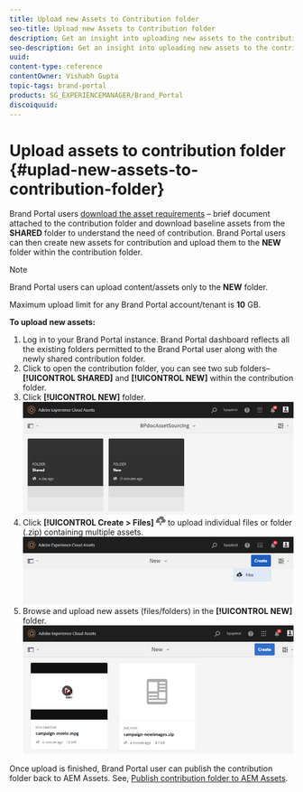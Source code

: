 ```yaml
---
title: Upload new Assets to Contribution folder
seo-title: Upload new Assets to Contribution folder
description: Get an insight into uploading new assets to the contribution folder in Brand Portal.
seo-description: Get an insight into uploading new assets to the contribution folder in Brand Portal.
uuid: 
content-type: reference
contentOwner: Vishabh Gupta
topic-tags: brand-portal
products: SG_EXPERIENCEMANAGER/Brand_Portal
discoiquuid: 
---
```


# Upload assets to contribution folder {#uplad-new-assets-to-contribution-folder}

Brand Portal users [download the asset requirements](brand-portal-download-asset-requirements.md) – brief document attached to the contribution folder and download baseline assets from the **SHARED** folder to understand the need of contribution. 
Brand Portal users can then create new assets for contribution and upload them to the **NEW** folder within the contribution folder.

>[!NOTE]
 >
 >Brand Portal users can upload content/assets only to the **NEW** folder.
 >
 >Maximum upload limit for any Brand Portal account/tenant is **10** GB.
 >

**To upload new assets:**

1. Log in to your Brand Portal instance.
Brand Portal dashboard reflects all the existing folders permitted to the Brand Portal user along with the newly shared contribution folder.
1. Click to open the contribution folder, you can see two sub folders–**[!UICONTROL SHARED]** and **[!UICONTROL NEW]** within the contribution folder.
1. Click **[!UICONTROL NEW]** folder.
![](assets/upload-new-assets1.png)
1. Click **[!UICONTROL Create > Files]** ![](assets/upload.png) to upload individual files or folder (.zip) containing multiple assets.
![](assets/upload-new-assets2.png)
1. Browse and upload new assets (files/folders) in the **[!UICONTROL NEW]** folder.
![](assets/upload-new-assets3.png)

Once upload is finished, Brand Portal user can publish the contribution folder back to AEM Assets. See, [Publish contribution folder to AEM Assets](brand-portal-publish-contribution-folder-to-aem-assets.md).